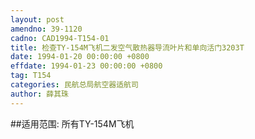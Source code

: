 ```yaml
---
layout: post
amendno: 39-1120
cadno: CAD1994-T154-01
title: 检查TY-154M飞机二发空气散热器导流叶片和单向活门3203T
date: 1994-01-20 00:00:00 +0800
effdate: 1994-01-23 00:00:00 +0800
tag: T154
categories: 民航总局航空器适航司
author: 薛其珠
---
```


##适用范围:
所有TY-154M飞机


